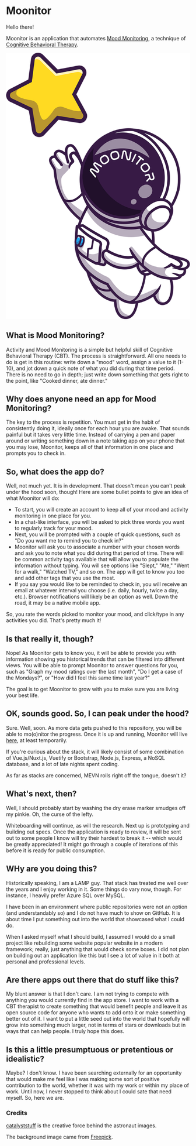# Moonitor


Hello there!

Moonitor is an application that automates [Mood Monitoring](https://cbtwestport.com/cbt-tools-activity-mood-monitoring-and-pleasant-event-scheduling/#:~:text=In%20CBT%2C%20you%20may%20be,different%20pleasant%20activity%20lists%20online.), a technique of [Cognitive Behavioral Therapy](https://www.apa.org/ptsd-guideline/patients-and-families/cognitive-behavioral).

![Monitoring your mood to the moon and back](assets/img/moonitor-star-splash.png)


## What is Mood Monitoring?

Activity and Mood Monitoring is a simple but helpful skill of Cognitive Behavioral Therapy (CBT). The process is straightforward. All one needs to do is get in this routine: write down a "mood" word, assign a value to it (1-10), and jot down a quick note of what you did during that time period. There is no need to go in depth; just write down something that gets right to the point, like "Cooked dinner, ate dinner."


## Why does anyone need an app for Mood Monitoring?

The key to the process is repetition. You must get in the habit of consistently doing it, ideally once for each hour you are awake. That sounds painful but it takes very little time. Instead of carrying a pen and paper around or writing something down in a note taking app on your phone that you may lose, Moonitor, keeps all of that information in one place and prompts you to check in.


## So, what does the app do?

Well, not much yet. It is in development. That doesn't mean you can't peak under the hood soon, though! Here are some bullet points to give an idea of what Moonitor will do:

* To start, you will create an account to keep all of your mood and activity monitoring in one place for you.
* In a chat-like interface, you will be asked to pick three words you want to regularly track for your mood. 
* Next, you will be prompted with a couple of quick questions, such as "Do you want me to remind you to check in?"
* Moonitor will ask you to associate a number with your chosen words and ask you to note what you did during that period of time. There will be common activity tags available that will allow you to populate the information without typing. You will see options like "Slept," "Ate," "Went for a walk," "Watched TV," and so on. The app will get to know you too and add other tags that you use the most.
* If you say you would like to be reminded to check in, you will receive an email at whatever interval you choose (i.e. daily, hourly, twice a day, etc.). Browser notifications will likely be an option as well. Down the road, it may be a native mobile app.

So, you rate the words picked to monitor your mood, and click/type in any activities you did. That's pretty much it! 


## Is that really it, though?

Nope! As Moonitor gets to know you, it will be able to provide you with information showing you historical trends that can be filtered into different views. You will be able to prompt Moonitor to answer questions for you, such as "Graph my mood ratings over the last month", "Do I get a case of the Mondays?", or "How did I feel this same time last year?" 

The goal is to get Moonitor to grow with you to make sure you are living your best life.


## OK, sounds good. So, I can peak under the hood?

Sure. Well, soon. As more data gets pushed to this repository, you will be able to mo(o)nitor the progress. Once it is up and running, Moonitor will live [here](https://moonitor.allora.group/), at least temporarily.

If you're curious about the stack, it will likely consist of some combination of Vue.js/Nuxt.js, Vuetify or Bootstrap, Node.js, Express, a NoSQL database, and a lot of late nights spent coding. 

As far as stacks are concerned, MEVN rolls right off the tongue, doesn't it?


## What's next, then?

Well, I should probably start by washing the dry erase marker smudges off my pinkie. Oh, the curse of the lefty. 

Whiteboarding will continue, as will the research. Next up is prototyping and building out specs. Once the application is ready to review, it will be sent out to some people I know will try their hardest to break it -- which would be greatly appreciated! It might go through a couple of iterations of this before it is ready for public consumption.


## WHy are you doing this?

Historically speaking, I am a LAMP guy. That stack has treated me well over the years and I enjoy working in it. Some things do vary now, though. For instance, I heavily prefer Azure SQL over MySQL. 

I have been in an environment where public repositories were not an option (and understandably so) and I do not have much to show on GitHub. It is about time I put something out into the world that showcased what I could do.

When I asked myself what I should build, I assumed I would do a small project like rebuilding some website popular website in a modern framework; really, just anything that would check some boxes. I did not plan on building out an application like this but I see a lot of value in it both at personal and professional levels.


## Are there apps out there that do stuff like this?

My blunt answer is that I don't care. I am not trying to compete with anything you would currently find in the app store. I want to work with a CBT therapist to create something that would benefit people and leave it as open source code for anyone who wants to add onto it or make something better out of it. I want to put a little seed out into the world that hopefully will grow into something much larger, not in terms of stars or downloads but in ways that can help people. I truly hope this does.


## Is this a little presumptuous or pretentious or idealistic?

Maybe? I don't know. I have been searching externally for an opportunity that would make me feel like I was making some sort of positive contribution to the world, whether it was with my work or within my place of work. Until now, I never stopped to think about I could sate that need myself. So, here we are.

### Credits

[catalyststuff](https://www.freepik.com/free-vector/astronaut-catching-star-cartoon-vector-icon-illustration-science-technology-icon-concept-isolated-premium-vector-flat-cartoon-style_16844015.htm#query=astronaut&position=24&from_view=search&track=sph) is the creative force behind the astronaut images.

The background image came from [Freepick](https://www.freepik.com/free-vector/falling-stars-beautiful-night-background_5376553.htm#page=2&query=space&position=18&from_view=search&track=sph).